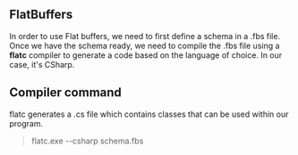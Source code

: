 ## FlatBuffers
In order to use Flat buffers, we need to first define a schema in a .fbs file.
Once we have the schema ready, we need to compile the .fbs file using a **flatc** compiler to generate a code based on the language of choice. In our case, it's CSharp.

## Compiler command
flatc generates a .cs file which contains classes that can be used within our program.

>flatc.exe --csharp schema.fbs
#
